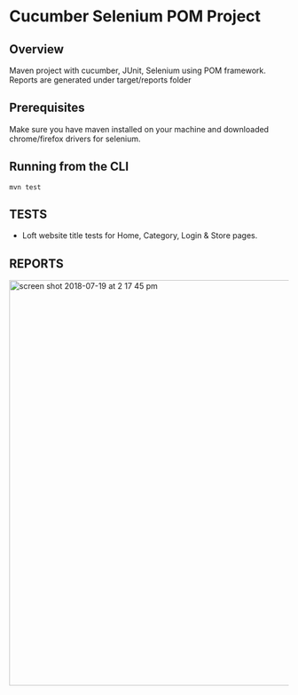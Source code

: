 # Cucumber Selenium POM Project

## Overview
Maven project with cucumber, JUnit, Selenium using POM framework. Reports are generated under target/reports folder

## Prerequisites
Make sure you have maven installed on your machine and downloaded chrome/firefox drivers for selenium.


## Running from the CLI

```
mvn test
```

## TESTS
- Loft website title tests for Home, Category, Login & Store pages.


## REPORTS 

<img width="730" alt="screen shot 2018-07-19 at 2 17 45 pm" src="https://user-images.githubusercontent.com/34494816/42965084-8d88a8ea-8b5e-11e8-8613-09dd5738f8bd.png">



